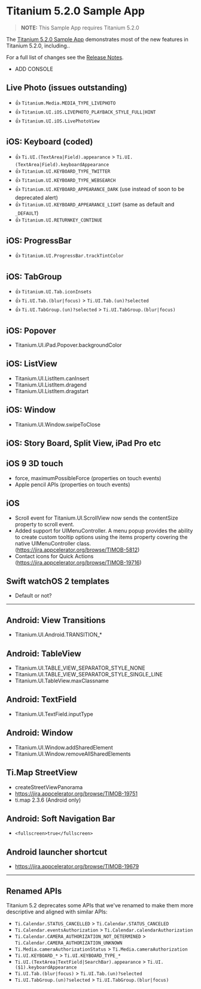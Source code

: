 # Titanium 5.2.0 Sample App

> **NOTE:** This Sample App requires Titanium 5.2.0

The [Titanium 5.2.0 Sample App](https://github.com/appcelerator-developer-relations/appc-sample-ti520) demonstrates most of the new features in Titanium 5.2.0, including..

For a full list of changes see the [Release Notes](http://docs.appcelerator.com/platform/latest/#!/guide/Titanium_SDK_5.2.0_Release_Note).

- ADD CONSOLE

## Live Photo (issues outstanding)

* 👍 `Titanium.Media.MEDIA_TYPE_LIVEPHOTO`
* 👍 `Titanium.UI.iOS.LIVEPHOTO_PLAYBACK_STYLE_FULL|HINT`
* 👍 `Titanium.UI.iOS.LivePhotoView`

## iOS: Keyboard (coded)

* 👍 `Ti.UI.(TextArea|Field).appearance` > `Ti.UI.(TextArea|Field).keyboardAppearance`
* 👍 `Titanium.UI.KEYBOARD_TYPE_TWITTER`
* 👍 `Titanium.UI.KEYBOARD_TYPE_WEBSEARCH`
* 👍 `Titanium.UI.KEYBOARD_APPEARANCE_DARK` (use instead of soon to be deprecated alert)
* 👍 `Titanium.UI.KEYBOARD_APPEARANCE_LIGHT` (same as default and `_DEFAULT`)
* 👍 `Titanium.UI.RETURNKEY_CONTINUE`

## iOS: ProgressBar

* 👍 `Titanium.UI.ProgressBar.trackTintColor`

## iOS: TabGroup

* 👍 `Titanium.UI.Tab.iconInsets`
* 👍 `Ti.UI.Tab.(blur|focus)` > `Ti.UI.Tab.(un)?selected`
* 👍 `Ti.UI.TabGroup.(un)?selected` > `Ti.UI.TabGroup.(blur|focus)`

## iOS: Popover

* Titanium.UI.iPad.Popover.backgroundColor

## iOS: ListView

* Titanium.UI.ListItem.canInsert
* Titanium.UI.ListItem.dragend
* Titanium.UI.ListItem.dragstart

## iOS: Window

* Titanium.UI.Window.swipeToClose

## iOS: Story Board, Split View, iPad Pro etc

## iOS 9 3D touch

* force, maximumPossibleForce (properties on touch events)
* Apple pencil APIs (properties on touch events)

## iOS

* Scroll event for  Titanium.UI.ScrollView now sends the contentSize property to scroll event.
* Added support for UIMenuController. A menu popup provides the ability to create custom tooltip options using the items property covering the native UIMenuController class. (https://jira.appcelerator.org/browse/TIMOB-5812)
* Contact icons for Quick Actions (https://jira.appcelerator.org/browse/TIMOB-19716)

## Swift watchOS 2 templates

* Default or not?

----------------------

## Android: View Transitions

* Titanium.UI.Android.TRANSITION_*

## Android: TableView

* Titanium.UI.TABLE_VIEW_SEPARATOR_STYLE_NONE
* Titanium.UI.TABLE_VIEW_SEPARATOR_STYLE_SINGLE_LINE
* Titanium.UI.TableView.maxClassname

## Android: TextField

* Titanium.UI.TextField.inputType

## Android: Window

* Titanium.UI.Window.addSharedElement
* Titanium.UI.Window.removeAllSharedElements

## Ti.Map StreetView

* createStreetViewPanorama
* https://jira.appcelerator.org/browse/TIMOB-19751
* ti.map 2.3.6 (Android only)

## Android: Soft Navigation Bar

* `<fullscreen>true</fullscreen>`

## Android launcher shortcut

* https://jira.appcelerator.org/browse/TIMOB-19679

-------------------

## Renamed APIs

Titanium 5.2 deprecates some APIs that we've renamed to make them more descriptive and aligned with similar APIs:

* `Ti.Calendar.STATUS_CANCELLED` > `Ti.Calendar.STATUS_CANCELED`
* `Ti.Calendar.eventsAuthorization` > `Ti.Calendar.calendarAuthorization`
* `Ti.Calendar.CAMERA_AUTHORIZATION_NOT_DETERMINED` > `Ti.Calendar.CAMERA_AUTHORIZATION_UNKNOWN`
* `Ti.Media.cameraAuthorizationStatus` > `Ti.Media.cameraAuthorization`
* `Ti.UI.KEYBOARD_*` > `Ti.UI.KEYBOARD_TYPE_*`
* `Ti.UI.(TextArea|TextField|SearchBar).appearance` > `Ti.UI.($1).keyboardAppearance`
* `Ti.UI.Tab.(blur|focus)` > `Ti.UI.Tab.(un)?selected`
* `Ti.UI.TabGroup.(un)?selected` > `Ti.UI.TabGroup.(blur|focus)`
